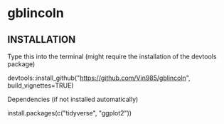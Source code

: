 # gblincoln

## INSTALLATION
Type this into the terminal (might require the installation of the devtools package)

devtools::install_github("https://github.com/Vin985/gblincoln", build_vignettes=TRUE)

Dependencies (if not installed automatically)

install.packages(c("tidyverse", "ggplot2"))
